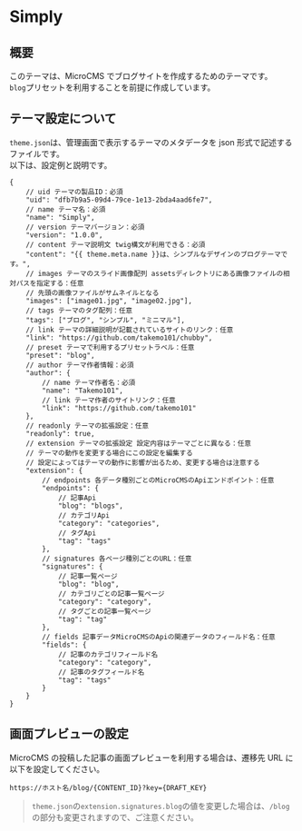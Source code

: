 # Simply

## 概要

このテーマは、MicroCMS でブログサイトを作成するためのテーマです。  
`blog`プリセットを利用することを前提に作成しています。

## テーマ設定について

`theme.json`は、管理画面で表示するテーマのメタデータを json 形式で記述するファイルです。  
以下は、設定例と説明です。

```jsonc
{
    // uid テーマの製品ID：必須
    "uid": "dfb7b9a5-09d4-79ce-1e13-2bda4aad6fe7",
    // name テーマ名：必須
    "name": "Simply",
    // version テーマバージョン：必須
    "version": "1.0.0",
    // content テーマ説明文 twig構文が利用できる：必須
    "content": "{{ theme.meta.name }}は、シンプルなデザインのブログテーマです。",
    // images テーマのスライド画像配列 assetsディレクトリにある画像ファイルの相対パスを指定する：任意
    // 先頭の画像ファイルがサムネイルとなる
    "images": ["image01.jpg", "image02.jpg"],
    // tags テーマのタグ配列：任意
    "tags": ["ブログ", "シンプル", "ミニマル"],
    // link テーマの詳細説明が記載されているサイトのリンク：任意
    "link": "https://github.com/takemo101/chubby",
    // preset テーマで利用するプリセットラベル：任意
    "preset": "blog",
    // author テーマ作者情報：必須
    "author": {
        // name テーマ作者名：必須
        "name": "Takemo101",
        // link テーマ作者のサイトリンク：任意
        "link": "https://github.com/takemo101"
    },
    // readonly テーマの拡張設定：任意
    "readonly": true,
    // extension テーマの拡張設定 設定内容はテーマごとに異なる：任意
    // テーマの動作を変更する場合にこの設定を編集する
    // 設定によってはテーマの動作に影響が出るため、変更する場合は注意する
    "extension": {
        // endpoints 各データ種別ごとのMicroCMSのApiエンドポイント：任意
        "endpoints": {
            // 記事Api
            "blog": "blogs",
            // カテゴリApi
            "category": "categories",
            // タグApi
            "tag": "tags"
        },
        // signatures 各ページ種別ごとのURL：任意
        "signatures": {
            // 記事一覧ページ
            "blog": "blog",
            // カテゴリごとの記事一覧ページ
            "category": "category",
            // タグごとの記事一覧ページ
            "tag": "tag"
        },
        // fields 記事データMicroCMSのApiの関連データのフィールド名：任意
        "fields": {
            // 記事のカテゴリフィールド名
            "category": "category",
            // 記事のタグフィールド名
            "tag": "tags"
        }
    }
}
```

## 画面プレビューの設定

MicroCMS の投稿した記事の画面プレビューを利用する場合は、遷移先 URL に以下を設定してください。

```
https://ホスト名/blog/{CONTENT_ID}?key={DRAFT_KEY}
```

> `theme.json`の`extension.signatures.blog`の値を変更した場合は、`/blog`の部分も変更されますので、ご注意ください。
